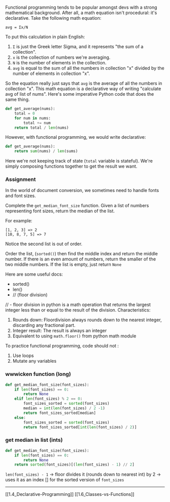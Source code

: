 Functional programming tends to be popular amongst devs with a strong mathematical background.
After all, a math equation isn't procedural: it's declarative.
Take the following math equation: 

``` 
avg = Σx/N
```

To put this calculation in plain English:

1. `Σ` is just the Greek letter Sigma, and it represents "the sum of a collection".
2. `x` is the collection of numbers we're averaging.
3. `N` is the number of elements in the collection.
4. `avg` is equal to the sum of all the numbers in collection "x" divided by the number of elements in collection "x".

So the equation really just says that `avg` is the average of all the numbers in collection "x".
This math equation is a declarative way of writing "calculate avg of list of nums".
Here's some imperative Python code that does the same thing.

``` python
def get_average(nums):
	total = 0
	for num in nums:
		total += num
	return total / len(nums)
```

However, with functional programming, we would write declarative:

``` python
def get_average(nums):
	return sum(nums) / len(sums)
```

Here we're not keeping track of state (`total` variable is stateful).
We're simply composing functions together to get the result we want. 

### Assignment

In the world of document conversion, 
we sometimes need to handle fonts and font sizes.

Complete the `get_median_font_size` function.
Given a list of numbers representing font sizes, return the median of the list.

For example:

```
[1, 2, 3] => 2
[10, 8, 7, 5] => 7
```

Notice the second list is out of order. 

Order the list, (`sorted()`) then find the middle index and return the middle number.
If there is an even amount of numbers, return the smaller of the two middle numbers.
If the list is empty, just return `None`

Here are some useful docs:

- sorted()
- len()
- // (floor division)


// - floor division in python is a math operation that returns the largest integer less than or equal to the result of the division. Characteristics: 


1. Rounds down: Floordivision always rounds down to the nearest integer, discarding any fractional part.
2. Integer result: The result is always an integer
3. Equivalent to using `math.floor()` from python math module


To practice functional programming, 
code should not :
1. Use loops
2. Mutate any variables

### wwwicken function (long)

``` python
def get_median_font_size(font_sizes):
    if len(font_sizes) == 0:
        return None
    elif len(font_sizes) % 2 == 0:
        font_sizes_sorted = sorted(font_sizes)
        median = int(len(font_sizes) / 2 -1)
        return font_sizes_sorted[median]
    else:
        font_sizes_sorted = sorted(font_sizes)
        return font_sizes_sorted[int(len(font_sizes) / 2)]
```

### get median in list (ints)

``` python
def get_median_font_size(font_sizes):
    if len(font_sizes) == 0:
        return None
    return sorted(font_sizes)[(len(font_sizes) - 1) // 2]
```

`len(font_sizes) - 1` -> floor divides it (rounds down to nearest int) by 2 ->
uses it as an index [] for the sorted version of `font_sizes`

---
[[1.4_Declarative-Programming]]
[[1.6_Classes-vs-Functions]]